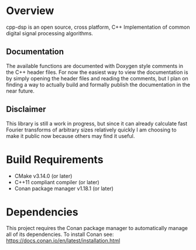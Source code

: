 # Overview

cpp-dsp is an open source, cross platform, C++ Implementation of common digital
signal processing algorithms.

## Documentation

The available functions are documented with Doxygen style comments in the C++
header files. For now the easiest way to view the documentation is by simply
opening the header files and reading the comments, but I plan on finding a way
to actually build and formally publish the documentation in the near future.

## Disclaimer

This library is still a work in progress, but since it can already calculate
fast Fourier transforms of arbitrary sizes relatively quickly I am choosing to
make it public now because others may find it useful.

# Build Requirements

* CMake v3.14.0 (or later)
* C++11 compliant compiler (or later)
* Conan package manager v1.18.1 (or later)

# Dependencies

This project requires the Conan package manager to automatically manage all of
its dependencies. To install Conan see:
https://docs.conan.io/en/latest/installation.html
